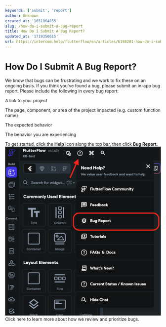 ```yaml
---
keywords: ['submit', 'report']
author: Unknown
created_at: '1651864855'
slug: /how-do-i-submit-a-bug-report
title: How Do I Submit A Bug Report?
updated_at: '1719350615'
url: https://intercom.help/flutterflow/en/articles/6198201-how-do-i-submit-a-bug-report
---
```

# How Do I Submit A Bug Report?

We know that bugs can be frustrating and we work to fix these on an ongoing basis. If you think you've found a bug, please submit an in-app bug report. Please include the following in every bug report:

A link to your project

The page, component, or area of the project impacted (e.g. custom function name)

The expected behavior

The behavior you are experiencing

To get started, click the **Help** icon along the top bar, then click **Bug Report**. 
![](../../assets/20250430121500306046.png)
Click here to learn more about how we review and prioritize bugs.